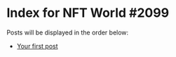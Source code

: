 # Index for NFT World #2099
Posts will be displayed in the order below:

- [Your first post](./001-first.md)

